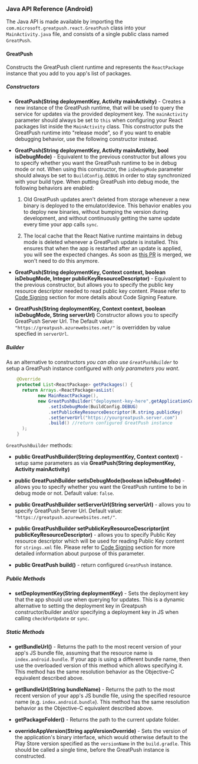 ### Java API Reference (Android)

The Java API is made available by importing the `com.microsoft.greatpush.react.GreatPush` class into your `MainActivity.java` file, and consists of a single public class named `GreatPush`.

#### GreatPush

Constructs the GreatPush client runtime and represents the `ReactPackage` instance that you add to you app's list of packages.

##### Constructors

- __GreatPush(String deploymentKey, Activity mainActivity)__ - Creates a new instance of the GreatPush runtime, that will be used to query the service for updates via the provided deployment key. The `mainActivity` parameter should always be set to `this` when configuring your React packages list inside the `MainActivity` class. This constructor puts the GreatPush runtime into "release mode", so if you want to enable debugging behavior, use the following constructor instead.

- __GreatPush(String deploymentKey, Activity mainActivity, bool isDebugMode)__ - Equivalent to the previous constructor but allows you to specify whether you want the GreatPush runtime to be in debug mode or not. When using this constructor, the `isDebugMode` parameter should always be set to `BuildConfig.DEBUG` in order to stay synchronized with your build type. When putting GreatPush into debug mode, the following behaviors are enabled:

    1. Old GreatPush updates aren't deleted from storage whenever a new binary is deployed to the emulator/device. This behavior enables you to deploy new binaries, without bumping the version during development, and without continuously getting the same update every time your app calls `sync`.

    2. The local cache that the React Native runtime maintains in debug mode is deleted whenever a GreatPush update is installed. This ensures that when the app is restarted after an update is applied, you will see the expected changes. As soon as [this PR](https://github.com/facebook/react-native/pull/4738) is merged, we won't need to do this anymore.

- __GreatPush(String deploymentKey, Context context, boolean isDebugMode, Integer publicKeyResourceDescriptor)__ - Equivalent to the previous constructor, but allows you to specify the public key resource descriptor needed to read public key content. Please refer to [Code Signing](setup-android.md#code-signing) section for more details about Code Signing Feature.

- __GreatPush(String deploymentKey, Context context, boolean isDebugMode, String serverUrl)__ Constructor allows you to specify GreatPush Server Url. The Default value: `"https://greatpush.azurewebsites.net/"` is overridden by value specfied in `serverUrl`. 

##### Builder

As an alternative to constructors *you can also use `GreatPushBuilder`* to setup a GreatPush instance configured with *only parameters you want*.

```java
    @Override
    protected List<ReactPackage> getPackages() {
      return Arrays.<ReactPackage>asList(
            new MainReactPackage(),
            new GreatPushBuilder("deployment-key-here",getApplicationContext())
                .setIsDebugMode(BuildConfig.DEBUG)
                .setPublicKeyResourceDescriptor(R.string.publicKey)
                .setServerUrl("https://yourgreatpush.server.com")
                .build() //return configured GreatPush instance
      );
    }
```

`GreatPushBuilder` methods:

* __public GreatPushBuilder(String deploymentKey, Context context)__ - setup same parameters as via __GreatPush(String deploymentKey, Activity mainActivity)__

* __public GreatPushBuilder setIsDebugMode(boolean isDebugMode)__ - allows you to specify whether you want the GreatPush runtime to be in debug mode or not. Default value: `false`.

* __public GreatPushBuilder setServerUrl(String serverUrl)__ - allows you to specify GreatPush Server Url. Default value: `"https://greatpush.azurewebsites.net/"`.

* __public GreatPushBuilder setPublicKeyResourceDescriptor(int publicKeyResourceDescriptor)__ - allows you to specify Public Key resource descriptor which will be used for reading Public Key content for `strings.xml` file. Please refer to [Code Signing](#code-signing) section for more detailed information about purpose of this parameter.

* __public GreatPush build()__ - return configured `GreatPush` instance.

##### Public Methods

- __setDeploymentKey(String deploymentKey)__ - Sets the deployment key that the app should use when querying for updates. This is a dynamic alternative to setting the deployment key in Greatpush constructor/builder and/or specifying a deployment key in JS when calling `checkForUpdate` or `sync`.

##### Static Methods

- __getBundleUrl()__ - Returns the path to the most recent version of your app's JS bundle file, assuming that the resource name is `index.android.bundle`. If your app is using a different bundle name, then use the overloaded version of this method which allows specifying it. This method has the same resolution behavior as the Objective-C equivalent described above.

- __getBundleUrl(String bundleName)__ - Returns the path to the most recent version of your app's JS bundle file, using the specified resource name (e.g. `index.android.bundle`). This method has the same resolution behavior as the Objective-C equivalent described above.

- __getPackageFolder()__ - Returns the path to the current update folder.

- __overrideAppVersion(String appVersionOverride)__ - Sets the version of the application's binary interface, which would otherwise default to the Play Store version specified as the `versionName` in the `build.gradle`. This should be called a single time, before the GreatPush instance is constructed.
